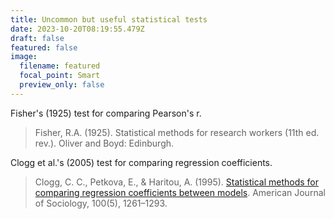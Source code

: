 ```yaml
---
title: Uncommon but useful statistical tests
date: 2023-10-20T08:19:55.479Z
draft: false
featured: false
image:
  filename: featured
  focal_point: Smart
  preview_only: false
---
```

F﻿isher's (1925) test for comparing Pearson's r.

> Fisher, R.A. (1925). Statistical methods for research workers (11th ed. rev.). Oliver and Boyd: Edinburgh.

Clogg et al.'s (2005) test for comparing regression coefficients.

> Clogg, C. C., Petkova, E., & Haritou, A. (1995). [Statistical methods for comparing regression coefficients between models](https://doi.org/10.1086/230638). American Journal of Sociology, 100(5), 1261–1293.